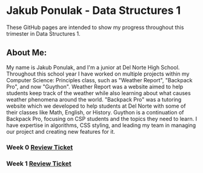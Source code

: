 # Jakub Ponulak - Data Structures 1
These GitHub pages are intended to show my progress throughout this trimester in Data Structures 1.

## About Me:
My name is Jakub Ponulak, and I'm a junior at Del Norte High School. Throughout this school year I have worked on multiple projects within my Computer Science: Principles class, such as "Weather Report", "Backpack Pro", and now "Guython". Weather Report was a website aimed to help students keep track of the weather while also learning about what causes weather phenomena around the world. "Backpack Pro" was a tutoring website which we developed to help students at Del Norte with some of their classes like Math, English, or History. Guython is a continuation of Backpack Pro, focusing on CSP students and the topics they need to learn. I have expertise in algorithms, CSS styling, and leading my team in managing our project and creating new features for it.

### Week 0 [Review Ticket](https://github.com/AkhilNandhakumar/Guython/issues/7)

### Week 1 [Review Ticket](https://github.com/AkhilNandhakumar/Guython/issues/13)
